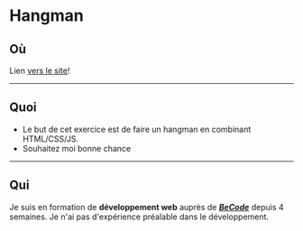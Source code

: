 # Hangman   
   
## Où
   
Lien [vers le site](https://gigithegiraffe.github.io/Hangman/)!

   ---
    
## Quoi    
- Le but de cet exercice est de faire un hangman en combinant HTML/CSS/JS.
- Souhaitez moi bonne chance   

---   
   
## Qui  
   
Je suis en formation de **développement web** auprès de [***BeCode***](https://becode.org/fr/les-formations/junior-developer/) depuis 4 semaines.
Je n'ai pas d'expérience préalable dans le développement.
